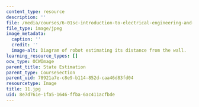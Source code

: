 ```yaml
---
content_type: resource
description: ''
file: /media/courses/6-01sc-introduction-to-electrical-engineering-and-computer-science-i-spring-2011/8e7d761e1fa51646ffba6ac411acfbde_11.jpg
file_type: image/jpeg
image_metadata:
  caption: ''
  credit: ''
  image-alt: Diagram of robot estimating its distance from the wall.
learning_resource_types: []
ocw_type: OCWImage
parent_title: State Estimation
parent_type: CourseSection
parent_uid: 78921a7e-c8e9-b114-852d-caa46d83fd04
resourcetype: Image
title: 11.jpg
uid: 8e7d761e-1fa5-1646-ffba-6ac411acfbde
---
```

